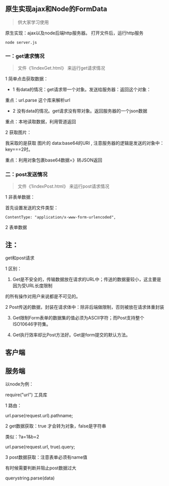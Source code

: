 ## 原生实现ajax和Node的FormData

> 供大家学习使用

原生实现：ajax以及node后端http服务器。 打开文件后，运行http服务

```
node server.js
```

### 一：get请求情况

>  文件《1indexGet.html》 来运行get请求情况

1 简单点击获取数据：

- 1 有data的情况：get请求带一个对象。发送给服务器：返回这个对象：

重点：url.parse 这个库来解析url

- 2 没有data的情况。get请求没有带对象。返回服务器的一个json数据

重点：本地读取数据，利用管道返回

2 获取图片：

我采取的是获取 图片的 data:base64的URI , 注意服务器的逻辑是发送的对象中：key===2时。  

重点：利用对象包裹base64数据=》转JSON返回

### 二：post发送情况

>  文件《1indexPost.html》 来运行post请求情况

1 非表单数据：

首先设置发送的文件类型：

```
ContentType: "application/x-www-form-urlencoded",
```





2 表单数据




## 注：

get和post请求

1 区别：

1. Get是不安全的，传输数据放在请求的URL中；传送的数据量较小，这主要是因为受URL长度限制



的所有操作对用户来说都是不可见的。

 2 Post传送的数据，封装在请求体中：除非后端做限制，否则被放在请求体重封装




   3. Get限制Form表单的数据集的值必须为ASCII字符；而Post支持整个ISO10646字符集。

   4. Get执行效率却比Post方法好。Get是form提交的默认方法。

   
## 客户端



## 服务端

以node为例：


require("url")  工具库

1 路由：

 url.parse(request.url).pathname;



2 get数据获取：true 才会转为对象，false是字符串

类似：?a=1&b=2

url.parse(request.url, true).query;



3 post数据获取：注意表单必须有name值

有时候需要判断并阻止post数据过大

querystring.parse(data)



